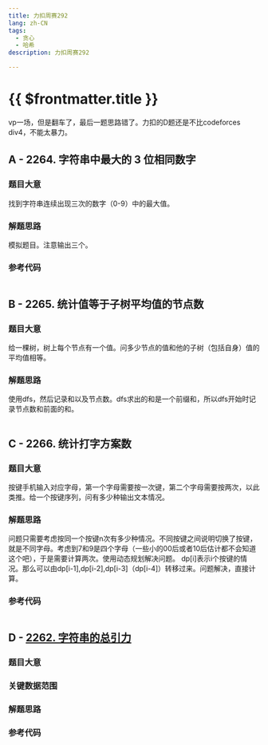 ```yaml
---
title: 力扣周赛292
lang: zh-CN
tags:
  - 贪心
  - 哈希
description: 力扣周赛292

---
```


# {{ $frontmatter.title }}
vp一场，但是翻车了，最后一题思路错了。力扣的D题还是不比codeforces div4，不能太暴力。

## A - 2264. 字符串中最大的 3 位相同数字

### 题目大意

找到字符串连续出现三次的数字（0-9）中的最大值。

### 解题思路

模拟题目。注意输出三个。 

### 参考代码

```cpp


```

## B - 2265. 统计值等于子树平均值的节点数

### 题目大意

给一棵树，树上每个节点有一个值。问多少节点的值和他的子树（包括自身）值的平均值相等。

### 解题思路

使用dfs，然后记录和以及节点数。dfs求出的和是一个前缀和，所以dfs开始时记录节点数和前面的和。

```cpp


```

## C - 2266. 统计打字方案数

### 题目大意

按键手机输入对应字母，第一个字母需要按一次键，第二个字母需要按两次，以此类推。给一个按键序列，问有多少种输出文本情况。

### 解题思路

问题只需要考虑按同一个按键n次有多少种情况。不同按键之间说明切换了按键，就是不同字母。考虑到7和9是四个字母（一些小的00后或者10后估计都不会知道这个吧），于是需要计算两次。使用动态规划解决问题。
dp[i]表示i个按键的情况。那么可以由dp[i-1],dp[i-2],dp[i-3]（dp[i-4]）转移过来。问题解决，直接计算。

### 参考代码

```cpp

```

## D - [2262. 字符串的总引力](https://leetcode-cn.com/problems/total-appeal-of-a-string/)

### 题目大意



### 关键数据范围



### 解题思路


### 参考代码

```cpp

```

